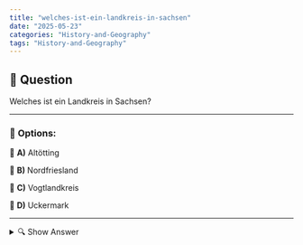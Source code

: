 ```yaml
---
title: "welches-ist-ein-landkreis-in-sachsen"
date: "2025-05-23"
categories: "History-and-Geography"
tags: "History-and-Geography"
---
```


## 📌 **Question**

Welches ist ein Landkreis in Sachsen?



---

### 📝 **Options:**

🔘 **A)** Altötting

🔘 **B)** Nordfriesland

🔘 **C)** Vogtlandkreis

🔘 **D)** Uckermark

---

<details>
  <summary>🔍 Show Answer</summary>

  <p>
💡  <b>Correct Answer:</b>  c
  </p>
  <p>
    📖<b>Explanation:</b>
    Der Freistaat Sachsen, im Osten Deutschlands gelegen, hat mehrere Landkreise. Ein Landkreis ist eine regionale Verwaltungseinheit, die mehrere Städte und Gemeinden umfasst. Sachsen grenzt an Bundesländer wie Bayern und Brandenburg sowie an die Tschechische Republik und Polen. Bekannte Landkreise in Sachsen sind Bautzen, Meißen und Vogtlandkreis. Um die Frage zu beantworten, welcher Landkreis in Sachsen liegt, sollte man die geografische Zuordnung der genannten Optionen betrachten. Der Vogtlandkreis ist ein bekannter Landkreis in Sachsen, während die anderen Optionen nicht in Sachsen liegen.
  </p>
</details>
